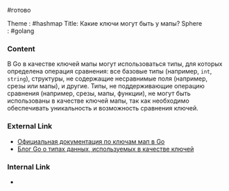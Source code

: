 #готово 

Theme : #hashmap 
Title: Какие ключи могут быть у мапы?
Sphere : #golang

### Content

В Go в качестве ключей мапы могут использоваться типы, для которых определена операция сравнения: все базовые типы (например, `int`, `string`), структуры, не содержащие несравнимые поля (например, срезы или мапы), и другие. Типы, не поддерживающие операцию сравнения (например, срезы, мапы, функции), не могут быть использованы в качестве ключей мапы, так как необходимо обеспечивать уникальность и возможность сравнения ключей.

### External Link

- [Официальная документация по ключам мап в Go](https://golang.org/ref/spec#Map_types)
- [Блог Go о типах данных, используемых в качестве ключей](https://blog.golang.org/go-maps-in-action#TOC_2.)
### Internal Link

- 